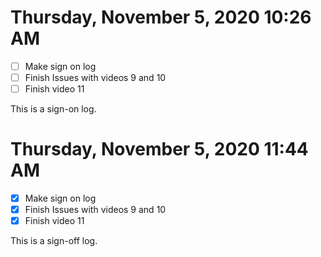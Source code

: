 # Thursday, November  5, 2020 10:26 AM
- [ ] Make sign on log
- [ ] Finish Issues with videos 9 and 10
- [ ] Finish video 11 

This is a sign-on log.

# Thursday, November  5, 2020 11:44 AM
- [X] Make sign on log
- [X] Finish Issues with videos 9 and 10
- [X] Finish video 11 

This is a sign-off log.
